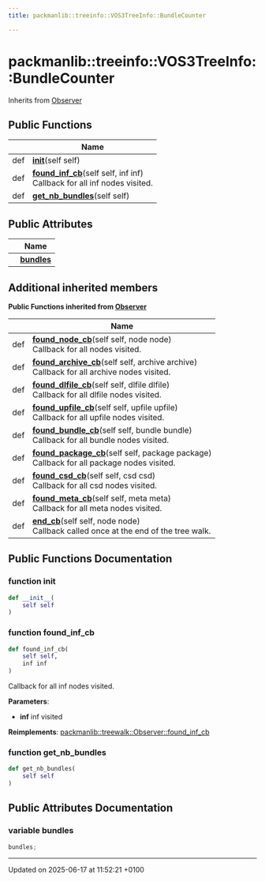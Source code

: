 ```yaml
---
title: packmanlib::treeinfo::VOS3TreeInfo::BundleCounter

---
```


# packmanlib::treeinfo::VOS3TreeInfo::BundleCounter





Inherits from [Observer](classpackmanlib_1_1treewalk_1_1_observer.md)

## Public Functions

|                | Name           |
| -------------- | -------------- |
| def | **[__init__](classpackmanlib_1_1treeinfo_1_1_v_o_s3_tree_info_1_1_bundle_counter.md#function---init--)**(self self) |
| def | **[found_inf_cb](classpackmanlib_1_1treeinfo_1_1_v_o_s3_tree_info_1_1_bundle_counter.md#function-found-inf-cb)**(self self, inf inf)<br>Callback for all inf nodes visited.  |
| def | **[get_nb_bundles](classpackmanlib_1_1treeinfo_1_1_v_o_s3_tree_info_1_1_bundle_counter.md#function-get-nb-bundles)**(self self) |

## Public Attributes

|                | Name           |
| -------------- | -------------- |
| | **[bundles](classpackmanlib_1_1treeinfo_1_1_v_o_s3_tree_info_1_1_bundle_counter.md#variable-bundles)**  |

## Additional inherited members

**Public Functions inherited from [Observer](classpackmanlib_1_1treewalk_1_1_observer.md)**

|                | Name           |
| -------------- | -------------- |
| def | **[found_node_cb](classpackmanlib_1_1treewalk_1_1_observer.md#function-found-node-cb)**(self self, node node)<br>Callback for all nodes visited.  |
| def | **[found_archive_cb](classpackmanlib_1_1treewalk_1_1_observer.md#function-found-archive-cb)**(self self, archive archive)<br>Callback for all archive nodes visited.  |
| def | **[found_dlfile_cb](classpackmanlib_1_1treewalk_1_1_observer.md#function-found-dlfile-cb)**(self self, dlfile dlfile)<br>Callback for all dlfile nodes visited.  |
| def | **[found_upfile_cb](classpackmanlib_1_1treewalk_1_1_observer.md#function-found-upfile-cb)**(self self, upfile upfile)<br>Callback for all upfile nodes visited.  |
| def | **[found_bundle_cb](classpackmanlib_1_1treewalk_1_1_observer.md#function-found-bundle-cb)**(self self, bundle bundle)<br>Callback for all bundle nodes visited.  |
| def | **[found_package_cb](classpackmanlib_1_1treewalk_1_1_observer.md#function-found-package-cb)**(self self, package package)<br>Callback for all package nodes visited.  |
| def | **[found_csd_cb](classpackmanlib_1_1treewalk_1_1_observer.md#function-found-csd-cb)**(self self, csd csd)<br>Callback for all csd nodes visited.  |
| def | **[found_meta_cb](classpackmanlib_1_1treewalk_1_1_observer.md#function-found-meta-cb)**(self self, meta meta)<br>Callback for all meta nodes visited.  |
| def | **[end_cb](classpackmanlib_1_1treewalk_1_1_observer.md#function-end-cb)**(self self, node node)<br>Callback called once at the end of the tree walk.  |


## Public Functions Documentation

### function __init__

```python
def __init__(
    self self
)
```


### function found_inf_cb

```python
def found_inf_cb(
    self self,
    inf inf
)
```

Callback for all inf nodes visited. 

**Parameters**: 

  * **inf** inf visited 


**Reimplements**: [packmanlib::treewalk::Observer::found_inf_cb](classpackmanlib_1_1treewalk_1_1_observer.md#function-found-inf-cb)


### function get_nb_bundles

```python
def get_nb_bundles(
    self self
)
```


## Public Attributes Documentation

### variable bundles

```python
bundles;
```


-------------------------------

Updated on 2025-06-17 at 11:52:21 +0100